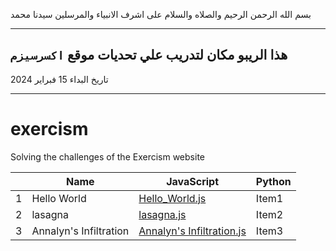 بسم الله الرحمن الرحيم
والصلاه والسلام على اشرف الانبياء والمرسلين سيدنا محمد

------------ 
هذا الريبو مكان لتدريب علي تحديات موقع `اكسرسيزم ` 
------------

تاريخ البداء 15 فبراير 2024

------------

# exercism
Solving the challenges of the Exercism website 

| |Name | JavaScript   | Python   |
|-- | ------------ | -------------- | -------------- |
|1| Hello World    | [Hello_World.js](https://github.com/EmadAboEsmail/exercism/blob/main/javascript/hello-world/hello-world.js)      | Item1     |
|2| lasagna | [lasagna.js](https://github.com/EmadAboEsmail/exercism/blob/main/javascript/lasagna/lasagna.js)|Item2|
|3| Annalyn's Infiltration|[Annalyn's Infiltration.js](https://github.com/EmadAboEsmail/exercism/blob/main/javascript/annalyn-infiltration/annalyn-infiltration.js)|Item3|



